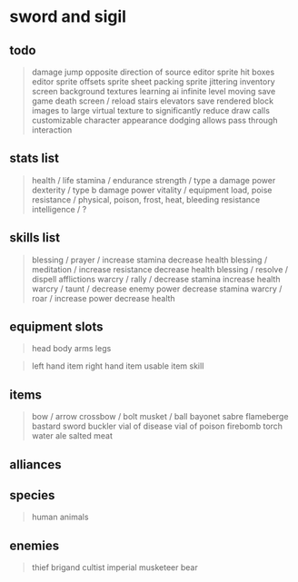 # sword and sigil

## todo

> damage jump opposite direction of source
> editor sprite hit boxes
> editor sprite offsets
> sprite sheet packing
> sprite jittering
> inventory screen
> background textures
> learning ai
> infinite level moving
> save game
> death screen / reload
> stairs
> elevators
> save rendered block images to large virtual texture to significantly reduce draw calls
> customizable character appearance
> dodging allows pass through interaction

## stats list

> health / life
> stamina / endurance
> strength / type a damage power
> dexterity / type b damage power
> vitality / equipment load, poise
> resistance / physical, poison, frost, heat, bleeding resistance
> intelligence / ?

## skills list

> blessing / prayer / increase stamina decrease health
> blessing / meditation / increase resistance decrease health
> blessing / resolve / dispell afflictions
> warcry / rally / decrease stamina increase health
> warcry / taunt / decrease enemy power decrease stamina
> warcry / roar / increase power decrease health

## equipment slots

> head
> body
> arms
> legs

> left hand item
> right hand item
> usable item
> skill

## items

> bow / arrow
> crossbow / bolt
> musket / ball
> bayonet
> sabre
> flameberge
> bastard sword
> buckler
> vial of disease
> vial of poison
> firebomb
> torch
> water
> ale
> salted meat

## alliances

## species

> human
> animals

## enemies

> thief
> brigand
> cultist
> imperial musketeer
> bear

